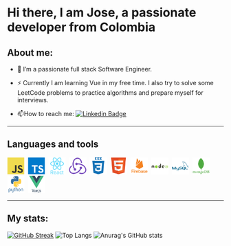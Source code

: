 # Hi there, I am Jose, a passionate developer from Colombia

## About me:
- :telescope: I’m a passionate full stack Software Engineer.

- :zap: Currently I am learning Vue in my free time. I also try to solve some LeetCode problems to practice algorithms and prepare myself for interviews.

- :mailbox:How to reach me: [![Linkedin Badge](https://img.shields.io/badge/-jvera701-blue?style=flat&logo=Linkedin&logoColor=white)](https://www.linkedin.com/in/jose-alejandro-vera/)

---
## Languages and tools

<div>
  <img src="https://github.com/devicons/devicon/blob/master/icons/javascript/javascript-original.svg" title="JavaScript" alt="JavaScript" width="40" height="40"/>&nbsp;
  <img src="https://github.com/devicons/devicon/blob/master/icons/typescript/typescript-original.svg" title="TypeScript" alt="TypeScript" width="40" height="40"/>&nbsp;
  <img src="https://github.com/devicons/devicon/blob/master/icons/react/react-original-wordmark.svg" title="React" alt="React" width="40" height="40"/>&nbsp;
  <img src="https://github.com/devicons/devicon/blob/master/icons/redux/redux-original.svg" title="Redux" alt="Redux " width="40" height="40"/>&nbsp;
  <img src="https://github.com/devicons/devicon/blob/master/icons/css3/css3-plain-wordmark.svg"  title="CSS3" alt="CSS" width="40" height="40"/>&nbsp;
  <img src="https://github.com/devicons/devicon/blob/master/icons/html5/html5-original.svg" title="HTML5" alt="HTML" width="40" height="40"/>&nbsp;
  <img src="https://github.com/devicons/devicon/blob/master/icons/firebase/firebase-plain-wordmark.svg" title="Firebase" alt="Firebase" width="40" height="40"/>&nbsp;
  <img src="https://github.com/devicons/devicon/blob/master/icons/nodejs/nodejs-original-wordmark.svg" title="NodeJS" alt="NodeJS" width="40" height="40"/>&nbsp;
  <img src="https://github.com/devicons/devicon/blob/master/icons/mysql/mysql-plain-wordmark.svg" title="MySQL" alt="MySQL" width="40" height="40"/>&nbsp;
  <img src="https://github.com/devicons/devicon/blob/master/icons/mongodb/mongodb-plain-wordmark.svg" title="MongoDB" alt="MongoDB" width="40" height="40"/>&nbsp;
  <img src="https://github.com/devicons/devicon/blob/master/icons/python/python-original-wordmark.svg" title="Python" alt="Python" width="40" height="40"/>&nbsp;
  <img src="https://github.com/devicons/devicon/blob/master/icons/vuejs/vuejs-original-wordmark.svg" title="Vue" alt="Vue" width="40" height="40"/>&nbsp;
</div>

---
## My stats:
[![GitHub Streak](http://github-readme-streak-stats.herokuapp.com?user=jvera701&theme=dark&background=000000)](https://git.io/streak-stats)
![Top Langs](https://github-readme-stats-g1jx.vercel.app/api/top-langs/?username=jvera701&layout=compact&theme=dracula)
![Anurag's GitHub stats](https://github-readme-stats-g1jx.vercel.app/api?username=jvera701&show_icons=true&theme=dracula)

